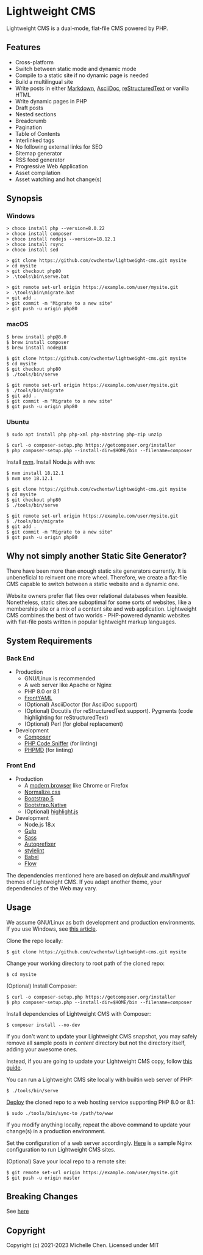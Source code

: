 # Lightweight CMS

Lightweight CMS is a dual-mode, flat-file CMS powered by PHP.

## Features

* Cross-platform
* Switch between static mode and dynamic mode
* Compile to a static site if no dynamic page is needed
* Build a multilingual site
* Write posts in either [Markdown](https://github.github.com/gfm/), [AsciiDoc](https://asciidoc.org/), [reStructuredText](https://docutils.sourceforge.io/rst.html) or vanilla HTML
* Write dynamic pages in PHP
* Draft posts
* Nested sections
* Breadcrumb
* Pagination
* Table of Contents
* Interlinked tags
* No following external links for SEO
* Sitemap generator
* RSS feed generator
* Progressive Web Application
* Asset compilation
* Asset watching and hot change(s)

## Synopsis

### Windows

```shell
> choco install php --version=8.0.22
> choco install composer
> choco install nodejs --version=18.12.1
> choco install rsync
> choco install sed
```

```shell
> git clone https://github.com/cwchentw/lightweight-cms.git mysite
> cd mysite
> git checkout php80
> .\tools\bin\serve.bat
```

```shell
> git remote set-url origin https://example.com/user/mysite.git
> .\tools\bin\migrate.bat
> git add .
> git commit -m "Migrate to a new site"
> git push -u origin php80
```

### macOS

```shell
$ brew install php@8.0
$ brew install composer
$ brew install node@18
```

```shell
$ git clone https://github.com/cwchentw/lightweight-cms.git mysite
$ cd mysite
$ git checkout php80
$ ./tools/bin/serve
```

```shell
$ git remote set-url origin https://example.com/user/mysite.git
$ ./tools/bin/migrate
$ git add .
$ git commit -m "Migrate to a new site"
$ git push -u origin php80
```

### Ubuntu

```shell
$ sudo apt install php php-xml php-mbstring php-zip unzip
```

```shell
$ curl -o composer-setup.php https://getcomposer.org/installer
$ php composer-setup.php --install-dir=$HOME/bin --filename=composer
```

Install [nvm](https://github.com/nvm-sh/nvm). Install Node.js with `nvm`:

```shell
$ nvm install 18.12.1
$ nvm use 18.12.1
```

```shell
$ git clone https://github.com/cwchentw/lightweight-cms.git mysite
$ cd mysite
$ git checkout php80
$ ./tools/bin/serve
```

```shell
$ git remote set-url origin https://example.com/user/mysite.git
$ ./tools/bin/migrate
$ git add .
$ git commit -m "Migrate to a new site"
$ git push -u origin php80
```

## Why not simply another Static Site Generator?

There have been more than enough static site generators currently. It is unbeneficial to reinvent one more wheel. Therefore, we create a flat-file CMS capable to switch between a static website and a dynamic one.

Website owners prefer flat files over relational databases when feasible. Nonetheless, static sites are suboptimal for some sorts of websites, like a membership site or a mix of a content site and web application. Lightweight CMS combines the best of two worlds - PHP-powered dynamic websites with flat-file posts written in popular lightweight markup languages.

## System Requirements

### Back End

* Production
  * GNU/Linux is recommended
  * A web server like Apache or Nginx
  * PHP 8.0 or 8.1
  * [FrontYAML](https://github.com/mnapoli/FrontYAML)
  * (Optional) AsciiDoctor (for AsciiDoc support)
  * (Optional) Docutils (for reStructuredText support). Pygments (code highlighting for reStructuredText)
  * (Optional) Perl (for global replacement)
* Development
  * [Composer](https://getcomposer.org)
  * [PHP Code Sniffer](https://github.com/squizlabs/PHP_CodeSniffer) (for linting)
  * [PHPMD](https://phpmd.org) (for linting)

### Front End

* Production
  * A [modern browser](https://browsehappy.com) like Chrome or Firefox
  * [Normalize.css](https://necolas.github.io/normalize.css/)
  * [Bootstrap 5](https://getbootstrap.com)
  * [Bootstrap.Native](https://thednp.github.io/bootstrap.native/)
  * (Optional) [highlight.js](https://highlightjs.org)
* Development
  * Node.js 18.x
  * [Gulp](https://gulpjs.com/)
  * [Sass](https://sass-lang.com/)
  * [Autoprefixer](https://github.com/postcss/autoprefixer)
  * [stylelint](https://stylelint.io/)
  * [Babel](https://babeljs.io/)
  * [Flow](https://flow.org/en/)

The dependencies mentioned here are based on *default* and *multilingual* themes of Lightweight CMS. If you adapt another theme, your dependencies of the Web may vary.

## Usage

We assume GNU/Linux as both development and production environments. If you use Windows, see [this article](https://lightweightcms.org/howto/run-lightweight-cms-on-windows/).

Clone the repo locally:

```shell
$ git clone https://github.com/cwchentw/lightweight-cms.git mysite
```

Change your working directory to root path of the cloned repo:

```shell
$ cd mysite
```

(Optional) Install Composer:

```shell
$ curl -o composer-setup.php https://getcomposer.org/installer
$ php composer-setup.php --install-dir=$HOME/bin --filename=composer
```

Install dependencies of Lightweight CMS with Composer:

```shell
$ composer install --no-dev
```

If you don't want to update your Lightweight CMS snapshot, you may safely remove all sample posts in *content* directory but not the directory itself, adding your awesome ones.

Instead, if you are going to update your Lightweight CMS copy, follow [this guide](https://lightweightcms.org/howto/upgrade-lightweight-cms/).

You can run a Lightweight CMS site locally with builtin web server of PHP:

```shell
$ ./tools/bin/serve
```

[Deploy](https://lightweightcms.org/deployment/) the cloned repo to a web hosting service supporting PHP 8.0 or 8.1:

```shell
$ sudo ./tools/bin/sync-to /path/to/www
```

If you modify anything locally, repeat the above command to update your change(s) in a production environment.

Set the configuration of a web server accordingly. [Here](/tools/etc/nginx.conf) is a sample Nginx configuration to run Lightweight CMS sites.

(Optional) Save your local repo to a remote site:

```
$ git remote set-url origin https://example.com/user/mysite.git
$ git push -u origin master
```

## Breaking Changes

See [here](/CHANGELOG.md)

## Copyright

Copyright (c) 2021-2023 Michelle Chen. Licensed under MIT
